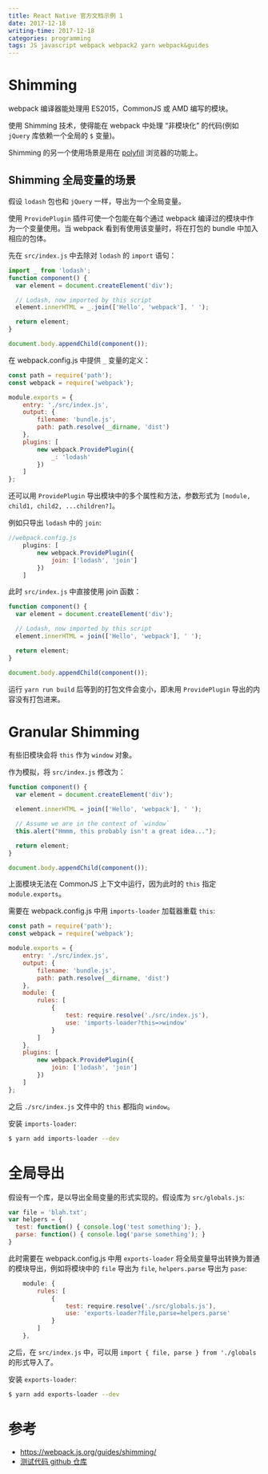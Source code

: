 ```yaml
---
title: React Native 官方文档示例 1
date: 2017-12-18
writing-time: 2017-12-18
categories: programming
tags: JS javascript webpack webpack2 yarn webpack&guides
---
```


# Shimming

webpack 编译器能处理用 ES2015，CommonJS 或 AMD 编写的模块。

使用 Shimming 技术，使得能在 webpack 中处理 “非模块化” 的代码(例如 `jQuery` 库依赖一个全局的 `$` 变量)。

Shimming 的另一个使用场景是用在 [polyfill](https://en.wikipedia.org/wiki/Polyfill) 浏览器的功能上。


## Shimming 全局变量的场景

假设 `lodash` 包也和 `jQuery` 一样，导出为一个全局变量。

使用 `ProvidePlugin` 插件可使一个包能在每个通过 webpack 编译过的模块中作为一个变量使用。当 webpack 看到有使用该变量时，将在打包的 bundle 中加入相应的包体。

先在 `src/index.js` 中去除对 `lodash` 的 `import` 语句：

```javascript
import _ from 'lodash';
function component() {
  var element = document.createElement('div');

  // Lodash, now imported by this script
  element.innerHTML = _.join(['Hello', 'webpack'], ' ');

  return element;
}

document.body.appendChild(component());
```

在 webpack.config.js 中提供 `_` 变量的定义：

```javascript
const path = require('path');
const webpack = require('webpack');

module.exports = {
    entry: './src/index.js',
    output: {
        filename: 'bundle.js',
        path: path.resolve(__dirname, 'dist')
    },
    plugins: [
        new webpack.ProvidePlugin({
            _: 'lodash'
        })
    ]
};
```

还可以用 `ProvidePlugin` 导出模块中的多个属性和方法，参数形式为 `[module, child1, child2, ...children?]`。

例如只导出 `lodash` 中的 `join`:

```javascript
//webpack.config.js
    plugins: [
        new webpack.ProvidePlugin({
            join: ['lodash', 'join']
        })
    ]
```


此时 `src/index.js` 中直接使用 join 函数：

```javascript
function component() {
  var element = document.createElement('div');

  // Lodash, now imported by this script
  element.innerHTML = join(['Hello', 'webpack'], ' ');

  return element;
}

document.body.appendChild(component());
```

运行 `yarn run build` 后等到的打包文件会变小，即未用 `ProvidePlugin` 导出的内容没有打包进来。


# Granular Shimming

有些旧模块会将 `this` 作为 `window` 对象。

作为模拟，将 `src/index.js` 修改为：

```javascript
function component() {
  var element = document.createElement('div');

  element.innerHTML = join(['Hello', 'webpack'], ' ');

  // Assume we are in the context of `window`
  this.alert("Hmmm, this probably isn't a great idea...");

  return element;
}

document.body.appendChild(component());
```

上面模块无法在 CommonJS 上下文中运行，因为此时的 `this` 指定 `module.exports`。

需要在 webpack.config.js 中用 `imports-loader` 加载器重载 `this`:

```javascript
const path = require('path');
const webpack = require('webpack');

module.exports = {
    entry: './src/index.js',
    output: {
        filename: 'bundle.js',
        path: path.resolve(__dirname, 'dist')
    },
    module: {
        rules: [
            {
                test: require.resolve('./src/index.js'),
                use: 'imports-loader?this=>window'
            }
        ]
    },
    plugins: [
        new webpack.ProvidePlugin({
            join: ['lodash', 'join']
        })
    ]
};
```

之后 `./src/index.js` 文件中的 `this` 都指向 `window`。

安装 `imports-loader`:

```bash
$ yarn add imports-loader --dev
```

# 全局导出

假设有一个库，是以导出全局变量的形式实现的。假设库为 `src/globals.js`:

```javascript
var file = 'blah.txt';
var helpers = {
  test: function() { console.log('test something'); },
  parse: function() { console.log('parse something'); }
}
```

此时需要在 webpack.config.js 中用 `exports-loader` 将全局变量导出转换为普通的模块导出，例如将模块中的 `file` 导出为 `file`, `helpers.parse` 导出为 `pase`:

```javascript
    module: {
        rules: [
            {
                test: require.resolve('./src/globals.js'),
                use: 'exports-loader?file,parse=helpers.parse'
            }
        ]
    },
```

之后，在 `src/index.js` 中，可以用 `import { file, parse } from './globals` 的形式导入了。

安装 `exports-loader`:

```bash
$ yarn add exports-loader --dev
```

# 参考

+ https://webpack.js.org/guides/shimming/
+ [测试代码 github 仓库](https://github.com/haiiiiiyun/webpack-practice)
